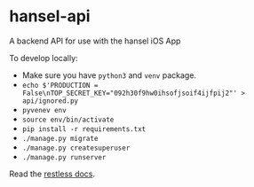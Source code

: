 # hansel-api
A backend API for use with the hansel iOS App


To develop locally:

 - Make sure you have `python3` and `venv` package.
 - `echo $'PRODUCTION = False\nTOP_SECRET_KEY="092h30f9hw0ihsofjsoif4ijfpij2"' > api/ignored.py`
 - `pyvenev env`
 - `source env/bin/activate`
 - `pip install -r requirements.txt`
 - `./manage.py migrate`
 - `./manage.py createsuperuser`
 - `./manage.py runserver`
 
 Read the [restless docs](http://restless.readthedocs.io/).
